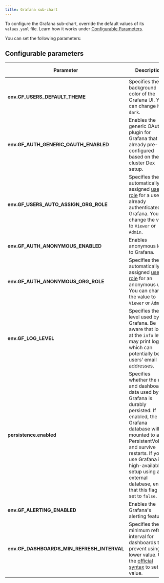 ```yaml
---
title: Grafana sub-chart
---
```


To configure the Grafana sub-chart, override the default values of its `values.yaml` file. 
Learn how it works under [Configurable Parameters](./README.md).

You can set the following parameters:

## Configurable parameters


| Parameter | Description | Default value |
|-----------|-------------|---------------|
| **env.GF_USERS_DEFAULT_THEME** | Specifies the background color of the Grafana UI. You can change it to `dark`. | `light` |
| **env.GF_AUTH_GENERIC_OAUTH_ENABLED** | Enables the generic OAuth plugin for Grafana that is already pre-configured based on the in-cluster Dex setup. | `true` |
| **env.GF_USERS_AUTO_ASSIGN_ORG_ROLE** | Specifies the automatically assigned [user role](https://grafana.com/docs/grafana/latest/manage-users) for a user already authenticated by Grafana. You can change the value to `Viewer` or `Admin`. | `Editor` |
| **env.GF_AUTH_ANONYMOUS_ENABLED** | Enables anonymous login to Grafana. | `false` |
| **env.GF_AUTH_ANONYMOUS_ORG_ROLE** | Specifies the automatically assigned [user role](https://grafana.com/docs/grafana/latest/manage-users) for an anonymous user. You can change the value to `Viewer` or `Admin`. | `Editor` |
| **env.GF_LOG_LEVEL** | Specifies the log level used by Grafana. Be aware that logs at the `info` level may print logins, which can potentially be users' email addresses. | `warn` |
| **persistence.enabled** | Specifies whether the user and dashboard data used by Grafana is durably persisted. If enabled, the Grafana database will be mounted to a PersistentVolume and survive restarts. If you use Grafana in a high-available setup using an external database, ensure that this flag is set to `false`. | `true` |
| **env.GF_ALERTING_ENABLED** | Enables the Grafana's alerting feature.| `true` |
| **env.GF_DASHBOARDS_MIN_REFRESH_INTERVAL** | Specifies the minimum refresh interval for dashboards to prevent using a lower value. Use the [official syntax](https://grafana.com/docs/grafana/latest/administration/configuration/#min_refresh_interval) to set the value. | `10s` |
